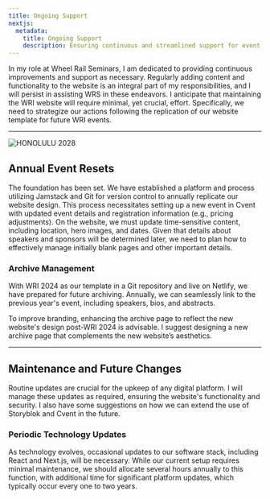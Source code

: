 ```yaml
---
title: Ongoing Support
nextjs:
  metadata:
    title: Ongoing Support
    description: Ensuring continuous and streamlined support for event management and website maintenance.
---
```


In my role at Wheel Rail Seminars, I am dedicated to providing continuous improvements and support as necessary. Regularly adding content and functionality to the website is an integral part of my responsibilities, and I will persist in assisting WRS in these endeavors. I anticipate that maintaining the WRI website will require minimal, yet crucial, effort. Specifically, we need to strategize our actions following the replication of our website template for future WRI events.

---

![HONOLULU 2028](/images/2028-skyline.jpg)

## Annual Event Resets

The foundation has been set. We have established a platform and process utilizing Jamstack and Git for version control to annually replicate our website design. This process necessitates setting up a new event in Cvent with updated event details and registration information (e.g., pricing adjustments). On the website, we must update time-sensitive content, including location, hero images, and dates. Given that details about speakers and sponsors will be determined later, we need to plan how to effectively manage initially blank pages and other important details.

### Archive Management

With WRI 2024 as our template in a Git repository and live on Netlify, we have prepared for future archiving. Annually, we can seamlessly link to the previous year's event, including speakers, bios, and abstracts.

To improve branding, enhancing the archive page to reflect the new website's design post-WRI 2024 is advisable. I suggest designing a new archive page that complements the new website’s aesthetics.

---

## Maintenance and Future Changes

Routine updates are crucial for the upkeep of any digital platform. I will manage these updates as required, ensuring the website's functionality and security. I also have some suggestions on how we can extend the use of Storyblok and Cvent in the future.

### Periodic Technology Updates

As technology evolves, occasional updates to our software stack, including React and Next.js, will be necessary. While our current setup requires minimal maintenance, we should allocate several hours annually to this function, with additional time for significant platform updates, which typically occur every one to two years.

